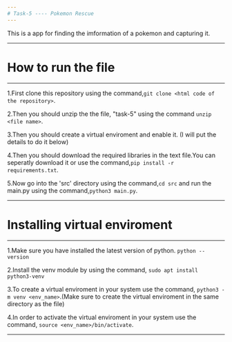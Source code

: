 ```yaml
---
# Task-5 ---- Pokemon Rescue
---
```


This is a app for finding the imformation of a pokemon and capturing it.

---
# How to run the file
---

1.First clone this repository using the command,`git clone <html code of the repository>`.

2.Then you should unzip the the file, "task-5" using the command `unzip <file name>`.

3.Then you should create a virtual enviroment and enable it. (I will put the details to do it below)

4.Then you should download the required libraries in the text file.You can seperatly download it or use the command,`pip install -r requirements.txt`.

5.Now go into the 'src' directory using the command,`cd src` and run the main.py using the command,`python3 main.py`.

---
# Installing virtual enviroment
---

1.Make sure you have installed the latest version of python.
`python --version`

2.Install the venv module by using the command, `sudo apt install python3-venv`

3.To create a virtual enviroment in your system use the command, `python3 -m venv <env_name>`.(Make sure to create the virtual enviroment in the same directory as the file)

4.In order to activate the virtual enviroment in your system use the command, `source <env_name>/bin/activate`.

---
